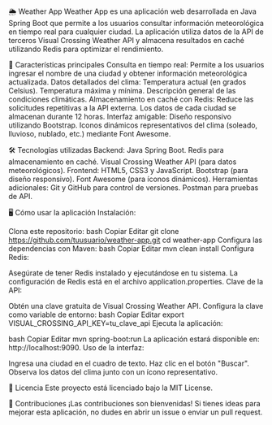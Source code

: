 🌦️ Weather App
Weather App es una aplicación web desarrollada en Java Spring Boot que permite a los usuarios consultar información meteorológica en tiempo real para cualquier ciudad. La aplicación utiliza datos de la API de terceros Visual Crossing Weather API y almacena resultados en caché utilizando Redis para optimizar el rendimiento.

🚀 Características principales
Consulta en tiempo real: Permite a los usuarios ingresar el nombre de una ciudad y obtener información meteorológica actualizada.
Datos detallados del clima:
Temperatura actual (en grados Celsius).
Temperatura máxima y mínima.
Descripción general de las condiciones climáticas.
Almacenamiento en caché con Redis:
Reduce las solicitudes repetitivas a la API externa.
Los datos de cada ciudad se almacenan durante 12 horas.
Interfaz amigable:
Diseño responsivo utilizando Bootstrap.
Iconos dinámicos representativos del clima (soleado, lluvioso, nublado, etc.) mediante Font Awesome.

🛠️ Tecnologías utilizadas
Backend:
Java Spring Boot.
Redis para almacenamiento en caché.
Visual Crossing Weather API (para datos meteorológicos).
Frontend:
HTML5, CSS3 y JavaScript.
Bootstrap (para diseño responsivo).
Font Awesome (para íconos dinámicos).
Herramientas adicionales:
Git y GitHub para control de versiones.
Postman para pruebas de API.

🖥️ Cómo usar la aplicación
Instalación:

Clona este repositorio:
bash
Copiar
Editar
git clone https://github.com/tuusuario/weather-app.git
cd weather-app
Configura las dependencias con Maven:
bash
Copiar
Editar
mvn clean install
Configura Redis:

Asegúrate de tener Redis instalado y ejecutándose en tu sistema.
La configuración de Redis está en el archivo application.properties.
Clave de la API:

Obtén una clave gratuita de Visual Crossing Weather API.
Configura la clave como variable de entorno:
bash
Copiar
Editar
export VISUAL_CROSSING_API_KEY=tu_clave_api
Ejecuta la aplicación:

bash
Copiar
Editar
mvn spring-boot:run
La aplicación estará disponible en: http://localhost:9090.
Uso de la interfaz:

Ingresa una ciudad en el cuadro de texto.
Haz clic en el botón "Buscar".
Observa los datos del clima junto con un ícono representativo.

📜 Licencia
Este proyecto está licenciado bajo la MIT License.

🤝 Contribuciones
¡Las contribuciones son bienvenidas! Si tienes ideas para mejorar esta aplicación, no dudes en abrir un issue o enviar un pull request.
